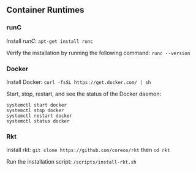 ## Container Runtimes

### runC
Install *runC*:
`apt-get install runc`

Verify the installation by running the following command:
`runc --version`

### Docker
Install Docker:
`curl -fsSL https://get.docker.com/ | sh`

Start, stop, restart, and see the status of the Docker daemon:
```access transformers
systemctl start docker
systemctl stop docker
systemctl restart docker
systemctl status docker
```

### Rkt
install rkt: `git clone https://github.com/coreos/rkt` then `cd rkt`

Run the installation script: `/scripts/install-rkt.sh`
